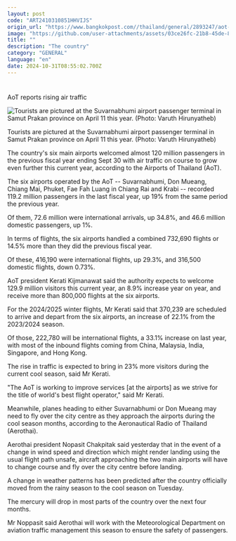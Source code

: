 ```yaml
---
layout: post
code: "ART2410310851HHVIJS"
origin_url: "https://www.bangkokpost.com//thailand/general/2893247/aot-reports-rising-air-traffic"
image: "https://github.com/user-attachments/assets/03ce26fc-21b8-45de-8c36-02042fa4e7ed"
title: ""
description: "The country"
category: "GENERAL"
language: "en"
date: 2024-10-31T08:55:02.700Z
---
```


# 

AoT reports rising air traffic

![Tourists are pictured at the Suvarnabhumi airport passenger terminal in Samut Prakan province on April 11 this year. (Photo: Varuth Hirunyatheb)](https://github.com/user-attachments/assets/3c254ec6-d977-4114-b2fb-195202f4ab14)

Tourists are pictured at the Suvarnabhumi airport passenger terminal in Samut Prakan province on April 11 this year. (Photo: Varuth Hirunyatheb)

The country's six main airports welcomed almost 120 million passengers in the previous fiscal year ending Sept 30 with air traffic on course to grow even further this current year, according to the Airports of Thailand (AoT).

The six airports operated by the AoT -- Suvarnabhumi, Don Mueang, Chiang Mai, Phuket, Fae Fah Luang in Chiang Rai and Krabi -- recorded 119.2 million passengers in the last fiscal year, up 19% from the same period the previous year.

Of them, 72.6 million were international arrivals, up 34.8%, and 46.6 million domestic passengers, up 1%.

In terms of flights, the six airports handled a combined 732,690 flights or 14.5% more than they did the previous fiscal year.

Of these, 416,190 were international flights, up 29.3%, and 316,500 domestic flights, down 0.73%.

AoT president Kerati Kijmanawat said the authority expects to welcome 129.9 million visitors this current year, an 8.9% increase year on year, and receive more than 800,000 flights at the six airports.

For the 2024/2025 winter flights, Mr Kerati said that 370,239 are scheduled to arrive and depart from the six airports, an increase of 22.1% from the 2023/2024 season.

Of those, 222,780 will be international flights, a 33.1% increase on last year, with most of the inbound flights coming from China, Malaysia, India, Singapore, and Hong Kong.

The rise in traffic is expected to bring in 23% more visitors during the current cool season, said Mr Kerati.

"The AoT is working to improve services \[at the airports\] as we strive for the title of world's best flight operator," said Mr Kerati.

Meanwhile, planes heading to either Suvarnabhumi or Don Mueang may need to fly over the city centre as they approach the airports during the cool season months, according to the Aeronautical Radio of Thailand (Aerothai).

Aerothai president Nopasit Chakpitak said yesterday that in the event of a change in wind speed and direction which might render landing using the usual flight path unsafe, aircraft approaching the two main airports will have to change course and fly over the city centre before landing.

A change in weather patterns has been predicted after the country officially moved from the rainy season to the cool season on Tuesday.

The mercury will drop in most parts of the country over the next four months.

Mr Noppasit said Aerothai will work with the Meteorological Department on aviation traffic management this season to ensure the safety of passengers.